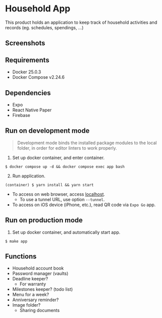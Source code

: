# Household App
This product holds an application to keep track of household activities and records (eg. schedules, spendings, ...)

## Screenshots

## Requirements
- Docker 25.0.3
- Docker Compose v2.24.6

## Dependencies
- Expo
- React Native Paper
- Firebase

## Run on development mode
> Development mode binds the installed package modules to the local folder, in order for editor linters to work properly.

1. Set up docker container, and enter container.
```shell
$ docker compose up -d && docker compose exec app bash
```

2. Run application.
```shell
(container) $ yarn install && yarn start
```
- To access on web browser, access [localhost](http://localhost:8081/).
  - To use a tunnel URL, use option `--tunnel`.
- To access on iOS device (iPhone, etc.), read QR code via `Expo Go` app.

## Run on production mode
1. Set up docker container, and automatically start app.
```shell
$ make app
```

## Functions
- Household account book
- Password manager (vaults)
- Deadline keeper?
  - For warranty
- Milestones keeper? (todo list)
- Menu for a week?
- Anniversary reminder?
- Image folder?
  - Sharing documents
